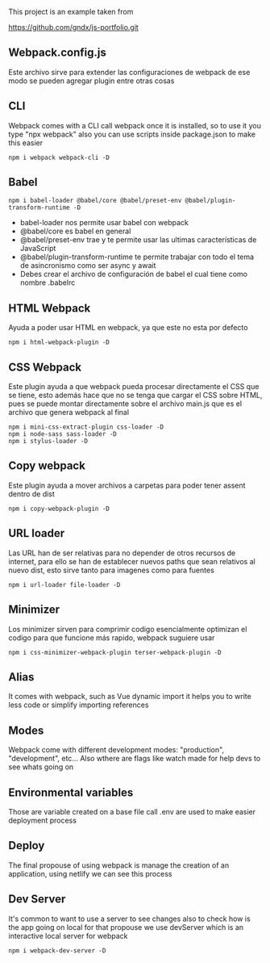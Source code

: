 This project is an example taken from

https://github.com/gndx/js-portfolio.git

## Webpack.config.js

Este archivo sirve para extender las configuraciones de webpack de ese modo se pueden agregar
plugin entre otras cosas

## CLI

Webpack comes with a CLI call webpack once it is installed, so to use it you type "npx webpack"
also you can use scripts inside package.json to make this easier

```
npm i webpack webpack-cli -D
```

## Babel

```
npm i babel-loader @babel/core @babel/preset-env @babel/plugin-transform-runtime -D
```

- babel-loader nos permite usar babel con webpack
- @babel/core es babel en general
- @babel/preset-env trae y te permite usar las ultimas características de JavaScript
- @babel/plugin-transform-runtime te permite trabajar con todo el tema de asincronismo como ser async y await
- Debes crear el archivo de configuración de babel el cual tiene como nombre .babelrc

## HTML Webpack

Ayuda a poder usar HTML en webpack, ya que este no esta por defecto

```
npm i html-webpack-plugin -D
```

## CSS Webpack

Este plugin ayuda a que webpack pueda procesar directamente el CSS que se tiene, esto además hace que no se tenga
que cargar el CSS sobre HTML, pues se puede montar directamente sobre el archivo main.js que es el archivo que
genera webpack al final

```
npm i mini-css-extract-plugin css-loader -D
npm i node-sass sass-loader -D
npm i stylus-loader -D
```

## Copy webpack

Este plugin ayuda a mover archivos a carpetas para poder tener assent dentro de dist

```
npm i copy-webpack-plugin -D
```

## URL loader

Las URL han de ser relativas para no depender de otros recursos de internet, para ello se han de establecer nuevos
paths que sean relativos al nuevo dist, esto sirve tanto para imagenes como para fuentes

```
npm i url-loader file-loader -D
```

## Minimizer

Los minimizer sirven para comprimir codigo esencialmente optimizan el codigo para que funcione más rapido, webpack
suguiere usar

```
npm i css-minimizer-webpack-plugin terser-webpack-plugin -D
```

## Alias

It comes with webpack, such as Vue dynamic import it helps you to write less code or simplify importing references

## Modes

Webpack come with different development modes: "production", "development", etc... Also wthere are flags like watch
made for help devs to see whats going on

## Environmental variables

Those are variable created on a base file call .env are used to make easier deployment process

## Deploy

The final propouse of using webpack is manage the creation of an application, using netlify we can see this process

## Dev Server

It's common to want to use a server to see changes also to check how is the app going on local for that propouse we
use devServer which is an interactive local server for webpack

```
npm i webpack-dev-server -D
```
